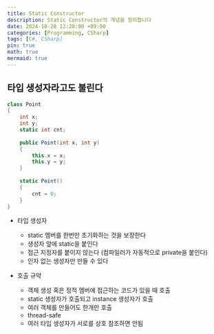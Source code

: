 ```yaml
---
title: Static Constructor
description: Static Constructor의 개념을 정리합니다
date: 2024-10-28 12:28:00 +09:00
categories: [Programming, CSharp]
tags: [C#, CSharp]
pin: true
math: true
mermaid: true
---
```


## 타입 생성자라고도 불린다

```csharp
class Point
{
	int x;
	int y;
	static int cnt;
	
	public Point(int x, int y)
	{
		this.x = x;
		this.y = y;
	}
	
	static Point()
	{
		cnt = 0;
	}
}
```

- 타입 생성자
    - static 멤버를 한번만 초기화하는 것을 보장한다
    - 생성자 앞에 static을 붙인다
    - 접근 지정자를 붙이지 않는다 (컴파일러가 자동적으로 private을 붙인다)
    - 인자 없는 생성자만 만들 수 있다

- 호출 규약
    - 객체 생성 혹은 정적 멤버에 접근하는 코드가 있을 때 호출
    - static 생성자가 호출되고 instance 생성자가 호출
    - 여러 객체를 만들어도 한개만 호출
    - thread-safe
    - 여러 타입 생성자가 서로를 상호 참조하면 안됨